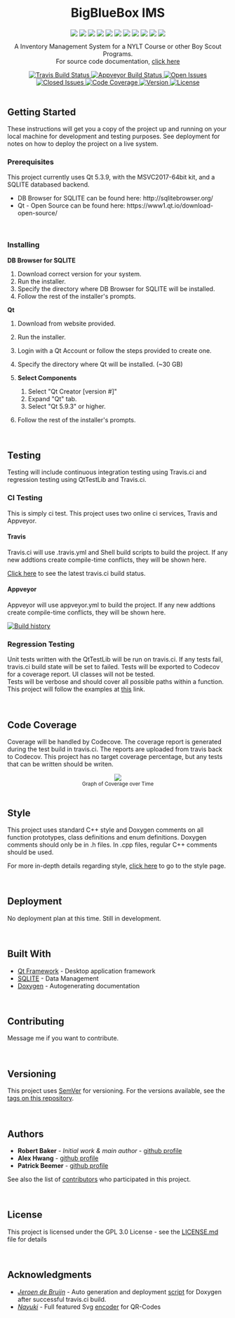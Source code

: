 
<h1 align="center">BigBlueBox IMS</h1>
<div align="center">
  <img align="center" src="../rec/bluebox25x25.png" />
  <img align="center" src="../rec/bluebox25x25.png" />
  <img align="center" src="../rec/bluebox25x25.png" />
  <img align="center" src="../rec/bluebox25x25.png" />
  <img align="center" src="../rec/bluebox25x25.png" />
  <img align="center" src="../rec/bluebox25x25.png" />
  <img align="center" src="../rec/bluebox25x25.png" />
  <img align="center" src="../rec/bluebox25x25.png" />
  <img align="center" src="../rec/bluebox25x25.png" />
  <img align="center" src="../rec/bluebox25x25.png" />
  <img align="center" src="../rec/bluebox25x25.png" />
</div>
<div>
  
</div>
  
<p align="center">
A Inventory Management System for a NYLT Course or other Boy Scout Programs. <br>
For source code documentation, <a href="https://rbaker26.github.io/BigBlueBox/html/index.html">click here</a>
</p>

<div align="center">
  <!-- Travis -->
  <a href="https://travis-ci.org/rbaker26/BigBlueBox">
    <img src="https://travis-ci.org/rbaker26/BigBlueBox.svg?branch=master"
      alt="Travis Build Status" />
  </a>
  <!-- Appveyor -->
  <a href="https://ci.appveyor.com/project/rbaker26/bigbluebox/branch/master">
    <img src="https://ci.appveyor.com/api/projects/status/n5w5hxdsnvb7jpm9/branch/master?svg=true"
      alt="Appveyor Build Status" />
  </a>
  <!-- Issues -->
  <a href="https://github.com/rbaker26/BigBlueBox/issues">
    <img src="https://img.shields.io/github/issues/rbaker26/BigBlueBox.svg"
      alt="Open Issues" />
  </a>
  <!-- Closed Issues -->
  <a href="https://github.com/rbaker26/BigBlueBox/issues">
    <img src="https://img.shields.io/github/issues-closed/rbaker26/BigBlueBox.svg"
      alt="Closed Issues" />
  </a>
  
  <!-- Code Coverage via Codecov -->
  <a href="https://codecov.io/gh/rbaker26/BigBlueBox">
    <img src="https://codecov.io/gh/rbaker26/BigBlueBox/branch/master/graph/badge.svg"
      alt="Code Coverage" />
  </a>
  <!-- SamVer -->
  <a href="https://github.com/rbaker26/BigBlueBox/releases">
    <img src="https://img.shields.io/github/release/rbaker26/BigBlueBox/all.svg"
      alt="Version" />
  </a>
  <!-- License -->
  <a href="https://github.com/rbaker26/BigBlueBox/blob/master/LICENSE">
    <img src="https://img.shields.io/badge/License-GPL%20v3-blue.svg"
      alt="License" />
  </a>
  
</div>
<br />

<!-- Later I will add more links to the readme here--> 
<!--
<div align="center">
  <h3>
    <a href="">
      Website
    </a>
    <span> | </span>
    <a href="">
      Handbook
    </a>
    <span> | </span>
    <a href="">
      Ecosystem
    </a>
    <span> | </span> 
-->
   
<!--
    <a href="">
      Contributing
    </a>
    <span> | </span>
    <a href="">
      Reddit
    </a>
    <span> | </span>
    <a href="">
      Chat
    </a>
  </h3>
</div>

-->


## Getting Started

These instructions will get you a copy of the project up and running on your local machine for development and testing purposes. See deployment for notes on how to deploy the project on a live system.

### Prerequisites

This project currently uses Qt 5.3.9, with the MSVC2017-64bit kit, and a SQLITE databased backend.<br>
<ul>
  <li> DB Browser for SQLITE can be found here: http://sqlitebrowser.org/ </li>
  <li> Qt - Open Source can be found here:  https://www1.qt.io/download-open-source/ </li>
</ul>
<br>  


### Installing

__DB Browser for SQLITE__

  1. Download correct version for your system.
  2. Run the installer.
  3. Specify the directory where DB Browser for SQLITE will be installed.
  4. Follow the rest of the installer's prompts.
  
__Qt__

  1. Download from website provided.
  2. Run the installer. 
  3. Login with a Qt Account or follow the steps provided to create one.
  4. Specify the directory where Qt will be installed.  (~30 GB) 
  
  5. <b> Select Components </b>  
        1. Select "Qt Creator [version #]" 
        2. Expand "Qt" tab.
        3. Select "Qt 5.9.3" or higher. 
  
  6. Follow the rest of the installer's prompts.

<br>


## Testing

Testing will include continuous integration testing using Travis.ci and regression testing using QtTestLib and Travis.ci.  

### CI Testing

This is simply ci test. This project uses two online ci services, Travis and Appveyor. 

#### Travis
Travis.ci will use .travis.yml and Shell build scripts to build the project.  If any new addtions create compile-time conflicts, they 
will be shown here.  <br>

[Click here](https://travis-ci.org/rbaker26/BigBlueBox) to see the latest travis.ci build status.
 
#### Appveyor
Appveyor will use appveyor.yml to build the project. If any new addtions create compile-time conflicts, they 
will be shown here.  <br>

[![Build history](https://buildstats.info/appveyor/chart/rbaker26/BigBlueBox)](https://ci.appveyor.com/project/rbaker26/BigBlueBox/history) <br>


### Regression Testing

Unit tests written with the QtTestLib will be run on travis.ci.  If any tests fail, travis.ci build state will be set to 
failed.  Tests will be exported to Codecov for a coverage report.  UI classes will not be tested. <br>
Tests will be verbose and should cover all possible paths within a function. <br> 
This project will follow the examples at [this](http://doc.qt.io/qt-5/qttestlib-tutorial1-example.html) link.

<br>

## Code Coverage
Coverage will be handled by Codecove.  The coverage report is generated during the test build in travis.ci.  The reports are uploaded from travis back to Codecov. This project has no target coverage percentage, but any tests that can be written should be writen.<br>
<div align="center">
  <a href="https://codecov.io/gh/rbaker26/BigBlueBox">
    <img align="center" src="https://codecov.io/gh/rbaker26/BigBlueBox/branch/master/graphs/commits.svg" slt="Coverage Graph"/>
  </a>  
  <br />
  <sub align="center">Graph of Coverage over Time</sub>
</div>
  
<br>

## Style

This project uses standard C++ style and Doxygen comments on all function prototypes, class definitions and enum definitions.
Doxygen comments should only be in .h files.  In .cpp files, regular C++ comments should be used.  

For more in-depth details regarding style, [click here](./Style.md) to go to the style page.

<br>

## Deployment

No deployment plan at this time.  Still in development.

<br>

## Built With

* [Qt Framework](http://www.dropwizard.io/1.0.2/docs/) - Desktop application framework 
* [SQLITE](https://www.sqlite.org) - Data Management
* [Doxygen](http://www.stack.nl/~dimitri/doxygen/index.html) - Autogenerating documentation

<br>

## Contributing
Message me if you want to contribute.

<br>

## Versioning
This project uses [SemVer](http://semver.org/) for versioning. For the versions available, see the [tags on this repository](https://github.com/rbaker26/BigBlueBox/tags). 

<br>

## Authors
* **Robert Baker** - *Initial work & main author* - [github profile](https://github.com/rbaker26)
* **Alex Hwang** - [github profile](https://github.com/Hwangsta)
* **Patrick Beemer** - [github profile](https://github.com/TheCynicalBadger)

See also the list of [contributors](https://github.com/rbaker26/BigBlueBox/graphs/contributors) who participated in this project.

<br>

## License
This project is licensed under the GPL 3.0 License - see the [LICENSE.md](https://github.com/rbaker26/BigBlueBox/blob/master/LICENSE) file for details

<br>


## Acknowledgments
* [*Jeroen de Bruijn*](https://gist.github.com/vidavidorra) - Auto generation and deployment [script](https://github.com/rbaker26/BigBlueBox/blob/master/scripts/generateDocumentationAndDeploy.sh) for Doxygen after successful travis.ci build.  
* [*Nayuki*](https://github.com/nayuki) - Full featured Svg [encoder](https://github.com/rbaker26/BigBlueBox/tree/master/src/qr) 
for QR-Codes 


